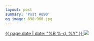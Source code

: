 ```yaml
---
layout: post
summary: 'Post #890'
og_image: 890-960.jpg
---
```


<p>
 <time>
  <a href="/890">
   {{ page.date | date: "%B %-d, %Y" }}
  </a>
 </time>
 <a href="/890">
  <img data-taken="7/9/2019" sizes="(min-width: 700px) 50vw, calc(100vw - 2rem)" src="{{ site.assets_url }}/890-480.jpg" srcset="{{ site.assets_url }}/890-240.jpg 240w, {{ site.assets_url }}/890-480.jpg 480w, {{ site.assets_url }}/890-720.jpg 720w, {{ site.assets_url }}/890-960.jpg 960w"/>
 </a>
</p>
